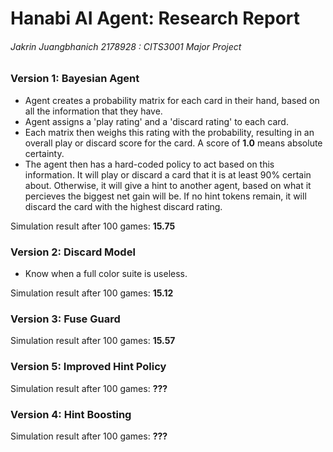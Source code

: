 # Hanabi AI Agent: Research Report

###### Jakrin Juangbhanich 2178928 : CITS3001 Major Project



### Version 1: Bayesian Agent

* Agent creates a probability matrix for each card in their hand, based on all the information that they have.
* Agent assigns a 'play rating' and a 'discard rating' to each card.
* Each matrix then weighs this rating with the probability, resulting in an overall play or discard score for the card. A score of **1.0** means absolute certainty.
* The agent then has a hard-coded policy to act based on this information. It will play or discard a card that it is at least 90% certain about. Otherwise, it will give a hint to another agent, based on what it percieves the biggest net gain will be. If no hint tokens remain, it will discard the card with the highest discard rating.

Simulation result after 100 games: **15.75**

### Version 2: Discard Model

* Know when a full color suite is useless.

Simulation result after 100 games: **15.12**

### Version 3: Fuse Guard

Simulation result after 100 games: **15.57**

### Version 5: Improved Hint Policy

Simulation result after 100 games: **???**

### Version 4: Hint Boosting

Simulation result after 100 games: **???**



